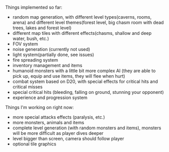 Things implemented so far:

- random map generation, with different level types(caverns, rooms, arena) and different level themes(forest level, big chasm room with dead trees, lakes and forest level)
- different map tiles with different effects(chasms, shallow and deep water, bush, etc.)
- FOV system
- noise generation (currently not used)
- light system(partially done, see issues)
- fire spreading system
- inventory management and items
- humanoid monsters with a little bit more complex AI (they are able to pick up, equip and use items, they will flee when hurt)
- combat system based on D20, with special effects for critical hits and critical misses
- special critical hits (bleeding, falling on ground, stunning your opponent)
- experience and progression system

Things I'm working on right now:

- more special attacks effects (paralysis, etc.)
- more monsters, animals and items
- complete level generation (with random monsters and items), monsters will be more difficult as player dives deeper
- level bigger than screen, camera should follow player
- optional tile graphics


